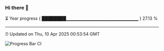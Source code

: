 ### Hi there 👋

⏳ Year progress { ████████▁▁▁▁▁▁▁▁▁▁▁▁▁▁▁▁▁▁▁▁▁▁ } 27.13 %

---

⏰ Updated on Thu, 10 Apr 2025 00:53:54 GMT

![Progress Bar CI](https://github.com/Shyam-Makwana/GitHub-Actions-Demo/workflows/Progress%20Bar%20CI/badge.svg)
